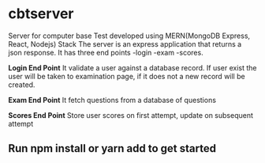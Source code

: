 # cbtserver
Server for computer base Test developed using MERN(MongoDB Express, React, Nodejs) Stack
The server is an express application that returns a json response. It has three end points
-login
-exam
-scores.

**Login End Point**
It validate a user against a database record. If user exist the user will be taken to examination page, if it does not a new record will be created.

**Exam End Point**
It fetch questions from a database of questions

**Scores End Point**
Store user scores on first attempt, update on subsequent attempt

## Run npm install or yarn add to get started
